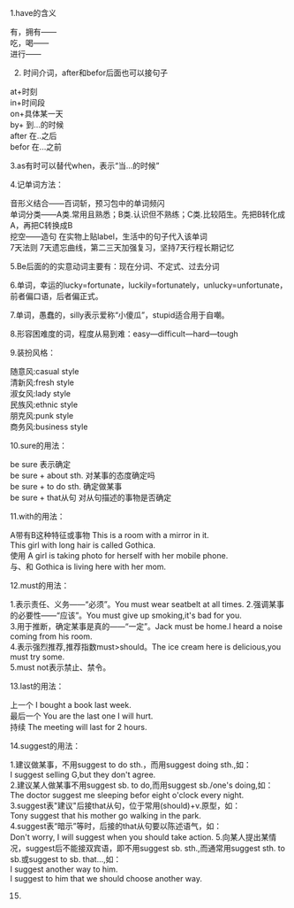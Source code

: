 1.have的含义

  有，拥有——   
  吃，喝——   
  进行—— 

2. 时间介词，after和befor后面也可以接句子

  at+时刻  
  in+时间段  
  on+具体某一天  
  by+    到...的时候  
  after    在..之后  
  befor    在...之前  
  
3.as有时可以替代when，表示“当...的时候”

4.记单词方法：

  音形义结合——百词斩，预习包中的单词频闪  
  单词分类——A类.常用且熟悉；B类.认识但不熟练；C类.比较陌生。先把B转化成A，再把C转换成B  
  挖空——造句  在实物上贴label，生活中的句子代入该单词  
  7天法则   7天遗忘曲线，第二三天加强复习，坚持7天行程长期记忆  
  
5.Be后面的的实意动词主要有：现在分词、不定式、过去分词

6.单词，幸运的lucky=fortunate，luckily=fortunately，unlucky=unfortunate，前者偏口语，后者偏正式。

7.单词，愚蠢的，silly表示爱称“小傻瓜”，stupid适合用于自嘲。

8.形容困难度的词，程度从易到难：easy—difficult—hard—tough

9.装扮风格：

  随意风:casual style  
  清新风:fresh style  
  淑女风:lady style  
  民族风:ethnic style  
  朋克风:punk style  
  商务风:business style  

10.sure的用法：

  be sure   表示确定  
  be sure + about sth.    对某事的态度确定吗  
  be sure + to do sth.    确定做某事  
  be sure + that从句    对从句描述的事物是否确定  
  
11.with的用法：

  A带有B这种特征或事物   This is a room with a mirror in it.  
                      This girl with long hair is called Gothica.                      
  使用    A girl is taking photo for herself with her mobile phone.  
  与、和   Gothica is living here with her mom.  
  
12.must的用法：
  
  1.表示责任、义务——“必须”。You must wear seatbelt at all times.
  2.强调某事的必要性——“应该”。You must give up smoking,it's bad for you.  
  3.用于推断，确定某事是真的——“一定”。Jack must be home.I heard a noise coming from his room.  
  4.表示强烈推荐,推荐指数must>should。The ice cream here is delicious,you must try some.  
  5.must not表示禁止、禁令。
  
13.last的用法：

  上一个     I bought a book last week.    
  最后一个      You are the last one I will hurt.    
  持续      The meeting will last for 2 hours.    
  
14.suggest的用法：

  1.建议做某事，不用suggest to do sth.，而用suggest doing sth.,如：  
      I suggest selling G,but they don't agree.  
  2.建议某人做某事不用suggest sb. to do,而用suggest sb./one's doing,如：  
      The doctor suggest me sleeping befor eight o'clock every night.  
  3.suggest表"建议"后接that从句，位于常用(should)+v.原型，如：  
      Tony suggest that his mother go walking in the park.   
  4.suggest表“暗示”等时，后接的that从句要以陈述语气，如：  
      Don't worry, I will suggest when you should take action.
  5.向某人提出某情况，suggest后不能接双宾语，即不用suggest sb. sth.,而通常用suggest sth. to sb.或suggest to sb. that...,如：  
      I suggest another way to him.    
      I suggest to him that we should choose another way.

15.  